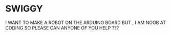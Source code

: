 # SWIGGY
I WANT TO MAKE A ROBOT ON THE ARDUINO BOARD BUT , I AM NOOB AT CODING SO PLEASE CAN ANYONE OF YOU HELP ???
